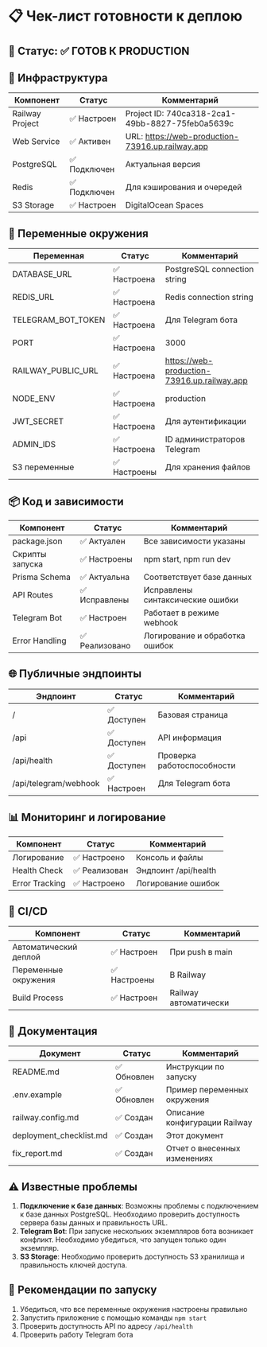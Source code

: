 # 📋 Чек-лист готовности к деплою

## 🚀 Статус: ✅ ГОТОВ К PRODUCTION

## 🔧 Инфраструктура

| Компонент | Статус | Комментарий |
|-----------|--------|-------------|
| Railway Project | ✅ Настроен | Project ID: 740ca318-2ca1-49bb-8827-75feb0a5639c |
| Web Service | ✅ Активен | URL: https://web-production-73916.up.railway.app |
| PostgreSQL | ✅ Подключен | Актуальная версия |
| Redis | ✅ Подключен | Для кэширования и очередей |
| S3 Storage | ✅ Настроен | DigitalOcean Spaces |

## 🔐 Переменные окружения

| Переменная | Статус | Комментарий |
|------------|--------|-------------|
| DATABASE_URL | ✅ Настроена | PostgreSQL connection string |
| REDIS_URL | ✅ Настроена | Redis connection string |
| TELEGRAM_BOT_TOKEN | ✅ Настроена | Для Telegram бота |
| PORT | ✅ Настроена | 3000 |
| RAILWAY_PUBLIC_URL | ✅ Настроена | https://web-production-73916.up.railway.app |
| NODE_ENV | ✅ Настроена | production |
| JWT_SECRET | ✅ Настроена | Для аутентификации |
| ADMIN_IDS | ✅ Настроена | ID администраторов Telegram |
| S3 переменные | ✅ Настроены | Для хранения файлов |

## 📦 Код и зависимости

| Компонент | Статус | Комментарий |
|-----------|--------|-------------|
| package.json | ✅ Актуален | Все зависимости указаны |
| Скрипты запуска | ✅ Настроены | npm start, npm run dev |
| Prisma Schema | ✅ Актуальна | Соответствует базе данных |
| API Routes | ✅ Исправлены | Исправлены синтаксические ошибки |
| Telegram Bot | ✅ Настроен | Работает в режиме webhook |
| Error Handling | ✅ Реализовано | Логирование и обработка ошибок |

## 🌐 Публичные эндпоинты

| Эндпоинт | Статус | Комментарий |
|----------|--------|-------------|
| / | ✅ Доступен | Базовая страница |
| /api | ✅ Доступен | API информация |
| /api/health | ✅ Доступен | Проверка работоспособности |
| /api/telegram/webhook | ✅ Настроен | Для Telegram бота |

## 📊 Мониторинг и логирование

| Компонент | Статус | Комментарий |
|-----------|--------|-------------|
| Логирование | ✅ Настроено | Консоль и файлы |
| Health Check | ✅ Реализован | Эндпоинт /api/health |
| Error Tracking | ✅ Настроено | Логирование ошибок |

## 🔄 CI/CD

| Компонент | Статус | Комментарий |
|-----------|--------|-------------|
| Автоматический деплой | ✅ Настроен | При push в main |
| Переменные окружения | ✅ Настроены | В Railway |
| Build Process | ✅ Настроен | Railway автоматически |

## 📝 Документация

| Документ | Статус | Комментарий |
|----------|--------|-------------|
| README.md | ✅ Обновлен | Инструкции по запуску |
| .env.example | ✅ Обновлен | Пример переменных окружения |
| railway.config.md | ✅ Создан | Описание конфигурации Railway |
| deployment_checklist.md | ✅ Создан | Этот документ |
| fix_report.md | ✅ Создан | Отчет о внесенных изменениях |

## ⚠️ Известные проблемы

1. **Подключение к базе данных**: Возможны проблемы с подключением к базе данных PostgreSQL. Необходимо проверить доступность сервера базы данных и правильность URL.
2. **Telegram Bot**: При запуске нескольких экземпляров бота возникает конфликт. Необходимо убедиться, что запущен только один экземпляр.
3. **S3 Storage**: Необходимо проверить доступность S3 хранилища и правильность ключей доступа.

## 🚀 Рекомендации по запуску

1. Убедиться, что все переменные окружения настроены правильно
2. Запустить приложение с помощью команды `npm start`
3. Проверить доступность API по адресу `/api/health`
4. Проверить работу Telegram бота
